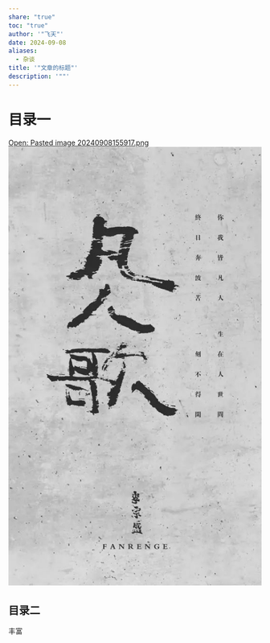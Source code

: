 ```yaml
---
share: "true"
toc: "true"
author: '"飞天"'
date: 2024-09-08
aliases:
  - 杂谈
title: '"文章的标题"'
description: '""'
---
```


# 目录一


[Open: Pasted image 20240908155917.png](attachments/9aa378b141d82bc40cd31a849fa6bc46_MD5.jpeg)
![9aa378b141d82bc40cd31a849fa6bc46_MD5.jpeg](attachments/9aa378b141d82bc40cd31a849fa6bc46_MD5.jpeg)


## 目录二

丰富